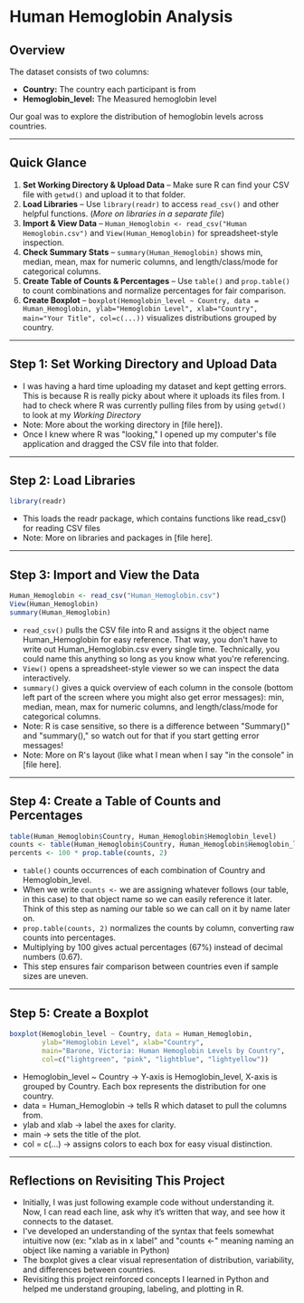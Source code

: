 # Human Hemoglobin Analysis 

## Overview 
The dataset consists of two columns:
- **Country:** The country each participant is from
- **Hemoglobin_level:** The Measured hemoglobin level

Our goal was to explore the distribution of hemoglobin levels across countries. 

--- 
## Quick Glance
1. **Set Working Directory & Upload Data** – Make sure R can find your CSV file with `getwd()` and upload it to that folder.
2. **Load Libraries** – Use `library(readr)` to access `read_csv()` and other helpful functions. (*More on libraries in a separate file*)
3. **Import & View Data** – `Human_Hemoglobin <- read_csv("Human Hemoglobin.csv")` and `View(Human_Hemoglobin)` for spreadsheet-style inspection.
4. **Check Summary Stats** – `summary(Human_Hemoglobin)` shows min, median, mean, max for numeric columns, and length/class/mode for categorical columns.
5. **Create Table of Counts & Percentages** – Use `table()` and `prop.table()` to count combinations and normalize percentages for fair comparison.
6. **Create Boxplot** – `boxplot(Hemoglobin_level ~ Country, data = Human_Hemoglobin, ylab="Hemoglobin Level", xlab="Country", main="Your Title", col=c(...))` visualizes distributions grouped by country.

---
## Step 1: Set Working Directory and Upload Data 
- I was having a hard time uploading my dataset and kept getting errors. This is because R is really picky about where it uploads its files from. I had to check where R was currently pulling files from by using `getwd()` to look at my *Working Directory*
- Note: More about the working directory in [file here]).
- Once I knew where R was "looking," I opened up my computer's file application and dragged the CSV file into that folder.

---
## Step 2: Load Libraries 
```R
library(readr)
```

- This loads the readr package, which contains functions like read_csv() for reading CSV files
- Note: More on libraries and packages in [file here].

--- 
## Step 3: Import and View the Data 
```R
Human_Hemoglobin <- read_csv("Human_Hemoglobin.csv")
View(Human_Hemoglobin)
summary(Human_Hemoglobin)
```

- `read_csv()` pulls the CSV file into R and assigns it the object name Human_Hemoglobin for easy reference. That way, you don't have to write out Human_Hemoglobin.csv every single time. Technically, you could name this anything so long as you know what you're referencing.
- `View()` opens a spreadsheet-style viewer so we can inspect the data interactively.
- `summary()` gives a quick overview of each column in the console (bottom left part of the screen where you might also get error messages): min, median, mean, max for numeric columns, and length/class/mode for categorical columns.
- Note: R is case sensitive, so there is a difference between "Summary()" and "summary()," so watch out for that if you start getting error messages!
- Note: More on R's layout (like what I mean when I say "in the console" in [file here].

--- 
## Step 4: Create a Table of Counts and Percentages 
```R
table(Human_Hemoglobin$Country, Human_Hemoglobin$Hemoglobin_level)
counts <- table(Human_Hemoglobin$Country, Human_Hemoglobin$Hemoglobin_level)
percents <- 100 * prop.table(counts, 2)
```

- `table()` counts occurrences of each combination of Country and Hemoglobin_level.
- When we write `counts <-` we are assigning whatever follows (our table, in this case) to that object name so we can easily reference it later. Think of this step as naming our table so we can call on it by name later on.
- `prop.table(counts, 2)` normalizes the counts by column, converting raw counts into percentages.
- Multiplying by 100 gives actual percentages (67%) instead of decimal numbers (0.67).
- This step ensures fair comparison between countries even if sample sizes are uneven. 

---
## Step 5: Create a Boxplot 
```R
boxplot(Hemoglobin_level ~ Country, data = Human_Hemoglobin, 
        ylab="Hemoglobin Level", xlab="Country", 
        main="Barone, Victoria: Human Hemoglobin Levels by Country", 
        col=c("lightgreen", "pink", "lightblue", "lightyellow"))
```
- Hemoglobin_level ~ Country → Y-axis is Hemoglobin_level, X-axis is grouped by Country. Each box represents the distribution for one country.
- data = Human_Hemoglobin → tells R which dataset to pull the columns from.
- ylab and xlab → label the axes for clarity.
- main → sets the title of the plot.
- col = c(...) → assigns colors to each box for easy visual distinction.

--- 
## Reflections on Revisiting This Project 
- Initially, I was just following example code without understanding it. Now, I can read each line, ask why it’s written that way, and see how it connects to the dataset.
- I've developed an understanding of the syntax that feels somewhat intuitive now (ex: "xlab as in x label" and "counts <-" meaning naming an object like naming a variable in Python)
- The boxplot gives a clear visual representation of distribution, variability, and differences between countries.
- Revisiting this project reinforced concepts I learned in Python and helped me understand grouping, labeling, and plotting in R.



